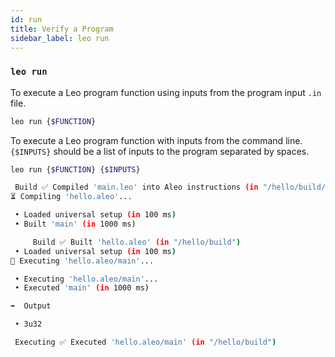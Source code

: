 ```yaml
---
id: run
title: Verify a Program
sidebar_label: leo run
---
```


### `leo run`

To execute a Leo program function using inputs from the program input `.in` file.
```bash
leo run {$FUNCTION}
```

To execute a Leo program function with inputs from the command line.
`{$INPUTS}` should be a list of inputs to the program separated by spaces.
```bash
leo run {$FUNCTION} {$INPUTS}
```


```bash title="console output:"
 Build ✅ Compiled 'main.leo' into Aleo instructions (in "/hello/build/main.aleo")
⏳ Compiling 'hello.aleo'...

 • Loaded universal setup (in 100 ms)
 • Built 'main' (in 1000 ms)

     Build ✅ Built 'hello.aleo' (in "/hello/build")
 • Loaded universal setup (in 100 ms)
🚀 Executing 'hello.aleo/main'...

 • Executing 'hello.aleo/main'...
 • Executed 'main' (in 1000 ms)

➡️  Output

 • 3u32

 Executing ✅ Executed 'hello.aleo/main' (in "/hello/build")
```

[//]: # (```bash title="console output:")

[//]: # ( Compiling Starting...)

[//]: # ( Compiling Compiling main program... &#40;"${NAME}/src/main.leo"&#41;)

[//]: # ( Compiling Complete)

[//]: # (      Done Finished in 10 milliseconds)

[//]: # ()
[//]: # (     Setup Detected saved setup)

[//]: # (     Setup Loading proving key...)

[//]: # (     Setup Complete)

[//]: # (     Setup Loading verification key...)

[//]: # (     Setup Complete)

[//]: # (      Done Finished in 10 milliseconds)

[//]: # ()
[//]: # (   Proving Starting...)

[//]: # (   Proving Saving proof... &#40;"${NAME}/outputs/${NAME}.proof"&#41;)

[//]: # (      Done Finished in 10 milliseconds)

[//]: # ()
[//]: # ( Verifying Starting...)

[//]: # ( Verifying Proof is valid)

[//]: # (      Done Finished in 10 milliseconds)

[//]: # (```)

[//]: # ()
[//]: # (Leo starts by checking the `outputs` directory for an existing `.proof` file. If it doesn't exist, Leo will proceed to run `leo prove` and then continue.)

[//]: # ()
[//]: # (After the verifier is run, Leo will output either `true` or `false` based on the verification.)

[//]: # ()
[//]: # (The program output will be stored in the program output file `.out`:)

[//]: # (```bash)

[//]: # (outputs/{$NAME}.out)

[//]: # (```)

[//]: # ()
